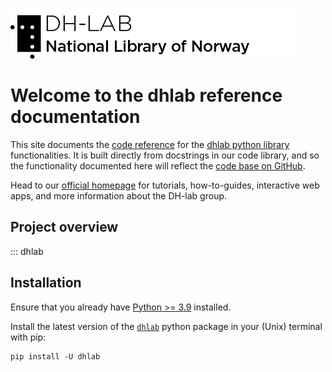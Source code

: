 
[![DH-LAB logo](_images/DHlab_logo_web_en_black.png)](https://www.nb.no/dh-lab/)

# Welcome to the dhlab reference documentation

This site documents the [code reference](./reference.md) for the [dhlab python library](https://pypi.org/project/dhlab/) functionalities.
It is built directly from docstrings in our code library, and so the functionality documented here will reflect the [code base on GitHub](https://github.com/NationalLibraryOfNorway/DHLAB).

Head to our [official homepage](https://www.nb.no/dh-lab/) for tutorials, how-to-guides, interactive web apps, and more information about the DH-lab group.

## Project overview

::: dhlab

## Installation

Ensure that you already have  [Python >= 3.9](https://www.python.org/downloads/) installed.

<!-- start installation -->

Install the latest version of the [`dhlab`](https://pypi.org/project/dhlab/) python package in your (Unix) terminal with pip:

```shell
pip install -U dhlab
```
<!-- end installation -->

